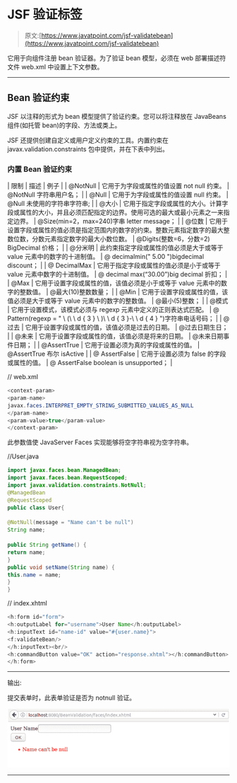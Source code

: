 # JSF 验证<validatebean>标签</validatebean>

> 原文:[https://www.javatpoint.com/jsf-validatebean](https://www.javatpoint.com/jsf-validatebean)

它用于向组件注册 bean 验证器。为了验证 bean 模型，必须在 web 部署描述符文件 web.xml 中设置上下文参数。

* * *

## Bean 验证约束

JSF 以注释的形式为 bean 模型提供了验证约束。您可以将注释放在 JavaBeans 组件(如托管 bean)的字段、方法或类上。

JSF 还提供创建自定义或用户定义约束的工具。内置约束在 javax.validation.constraints 包中提供，并在下表中列出。

### 内置 Bean 验证约束

| 限制 | 描述 | 例子 |
| @NotNull | 它用于为字段或属性的值设置 not null 约束。 | @NotNull 字符串用户名； |
| @Null | 它用于为字段或属性的值设置 null 约束。 | @Null 未使用的字符串字符串; |
| @大小 | 它用于指定字段或属性的大小。计算字段或属性的大小，并且必须匹配指定的边界。使用可选的最大或最小元素之一来指定边界。 | @Size(min=2，max=240)字串 letter message； |
| @位数 | 它用于设置字段或属性的值必须是指定范围内的数字的约束。整数元素指定数字的最大整数位数，分数元素指定数字的最大小数位数。 | @Digits(整数=6，分数=2) BigDecimal 价格； |
| @分米明 | 此约束指定字段或属性的值必须是大于或等于 value 元素中的数字的十进制值。 | @ decimalmin(" 5.00 ")bigdecimal discount； |
| @ DecimalMax | 它用于指定字段或属性的值必须是小于或等于 value 元素中数字的十进制值。 | @ decimal max(“30.00”)big decimal 折扣； |
| @Max | 它用于设置字段或属性的值，该值必须是小于或等于 value 元素中的数字的整数值。 | @最大(10)整数数量； |
| @Min | 它用于设置字段或属性的值，该值必须是大于或等于 value 元素中的数字的整数值。 | @最小(5)整数； |
| @模式 | 它用于设置模式，该模式必须与 regexp 元素中定义的正则表达式匹配。 | @ Pattern(regexp = " \ \(\ \ d { 3 } \ \)\ \ d { 3 }-\ \ d { 4 } ")字符串电话号码； |
| @过去 | 它用于设置字段或属性的值，该值必须是过去的日期。 | @过去日期生日； |
| @未来 | 它用于设置字段或属性的值，该值必须是将来的日期。 | @未来日期事件日期； |
| @AssertTrue | 它用于设置必须为真的字段或属性的值。 | @AssertTrue 布尔 isActive |
| @ AssertFalse | 它用于设置必须为 false 的字段或属性的值。 | @ AssertFalse boolean is unsupported； |

// web.xml

```java
<context-param>
<param-name>
javax.faces.INTERPRET_EMPTY_STRING_SUBMITTED_VALUES_AS_NULL
</param-name>
<param-value>true</param-value>
</context-param>

```

此参数值使 JavaServer Faces 实现能够将空字符串视为空字符串。

//User.java

```java
import javax.faces.bean.ManagedBean;
import javax.faces.bean.RequestScoped;
import javax.validation.constraints.NotNull;
@ManagedBean
@RequestScoped
public class User{

@NotNull(message = "Name can't be null")
String name;

public String getName() {
return name;
}
public void setName(String name) {
this.name = name;
}
}

```

// index.xhtml

```java
<h:form id="form">
<h:outputLabel for="username">User Name</h:outputLabel>
<h:inputText id="name-id" value="#{user.name}">
<f:validateBean/>
</h:inputText><br/>
<h:commandButton value="OK" action="response.xhtml"></h:commandButton>
</h:form>

```

* * *

输出:

提交表单时，此表单验证是否为 notnull 验证。

![JSF Validation f validatebean tag 1](img/c2dc701bd7f1bc9f12a0587613180d71.png)

* * *